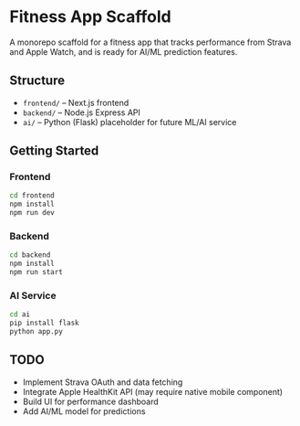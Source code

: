 # Fitness App Scaffold

A monorepo scaffold for a fitness app that tracks performance from Strava and Apple Watch, and is ready for AI/ML prediction features.

## Structure

- `frontend/` – Next.js frontend
- `backend/` – Node.js Express API
- `ai/` – Python (Flask) placeholder for future ML/AI service

## Getting Started

### Frontend

```bash
cd frontend
npm install
npm run dev
```

### Backend

```bash
cd backend
npm install
npm run start
```

### AI Service

```bash
cd ai
pip install flask
python app.py
```

## TODO

- Implement Strava OAuth and data fetching
- Integrate Apple HealthKit API (may require native mobile component)
- Build UI for performance dashboard
- Add AI/ML model for predictions
